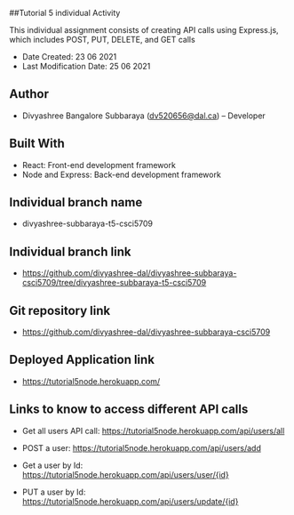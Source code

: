 ##Tutorial 5 individual Activity

This individual assignment consists of creating API calls using Express.js, which includes POST, PUT, DELETE, and GET calls

* Date Created: 23 06 2021
* Last Modification Date: 25 06 2021

## Author

* Divyashree Bangalore Subbaraya (dv520656@dal.ca) – Developer 

## Built With

* React: Front-end development framework
* Node and Express: Back-end development framework

## Individual branch name

* divyashree-subbaraya-t5-csci5709

## Individual branch link

* https://github.com/divyashree-dal/divyashree-subbaraya-csci5709/tree/divyashree-subbaraya-t5-csci5709

## Git repository link

* https://github.com/divyashree-dal/divyashree-subbaraya-csci5709

## Deployed Application link

* https://tutorial5node.herokuapp.com/

## Links to know to access different API calls

* Get all users API call: https://tutorial5node.herokuapp.com/api/users/all

* POST a user: https://tutorial5node.herokuapp.com/api/users/add

* Get a user by Id: https://tutorial5node.herokuapp.com/api/users/user/{id}

* PUT a user by Id: https://tutorial5node.herokuapp.com/api/users/update/{id}


